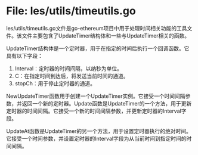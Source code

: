 # File: les/utils/timeutils.go

les/utils/timeutils.go文件是go-ethereum项目中用于处理时间相关功能的工具文件。该文件主要包含了UpdateTimer结构体和一些与UpdateTimer相关的函数。

UpdateTimer结构体是一个定时器，用于在指定的时间后执行一个回调函数。它具有以下字段：

1. Interval：定时器的时间间隔，以纳秒为单位。
2. C：在指定时间到达后，将发送当前时间的通道。
3. stopCh：用于停止定时器的通道。

NewUpdateTimer函数用于创建一个UpdateTimer实例。它接受一个时间间隔参数，并返回一个新的定时器。Update函数是UpdateTimer的一个方法，用于更新定时器的时间间隔。它接受一个新的时间间隔参数，并更新定时器的Interval字段。

UpdateAt函数是UpdateTimer的另一个方法，用于设置定时器执行的绝对时间。它接受一个时间参数，并设置定时器的Interval字段为从当前时间到指定时间的时间间隔。

